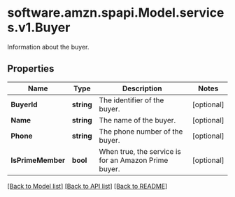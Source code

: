 # software.amzn.spapi.Model.services.v1.Buyer
Information about the buyer.

## Properties

Name | Type | Description | Notes
------------ | ------------- | ------------- | -------------
**BuyerId** | **string** | The identifier of the buyer. | [optional] 
**Name** | **string** | The name of the buyer. | [optional] 
**Phone** | **string** | The phone number of the buyer. | [optional] 
**IsPrimeMember** | **bool** | When true, the service is for an Amazon Prime buyer. | [optional] 

[[Back to Model list]](../README.md#documentation-for-models) [[Back to API list]](../README.md#documentation-for-api-endpoints) [[Back to README]](../README.md)

